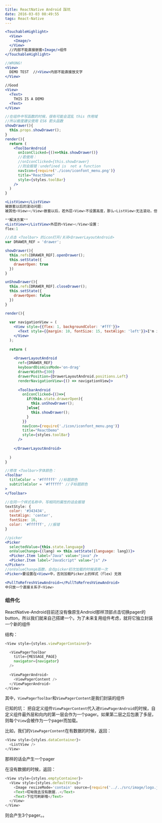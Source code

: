 ```yaml
---
title: ReactNative Android 踩坑
date: 2016-03-03 08:49:55
tags: React-Native
---
```



```jsx
<TouchableHighlight>
  <View>
    <Image/>
  </View>
  //内部不能直接嵌套<Image/>组件
</TouchableHighlight>
```

```jsx
//WRONG!
<View>
  DEMO TEST  //<View>内部不能直接放文字
</View>

//Good
<View>
  <Text>
    THIS IS A DEMO
  <Text>
</View>
```

```jsx
//在组件中写函数的时候，很有可能会混乱 this 作用域
//所以极度建议使用 ES6 箭头函数
showDrawer(){
  this.props.showDrawer();
}
render(){
  return (
    <ToolbarAndroid
      onIconClicked={()=>this.showDrawer()}
      //若使用：
      //onIconClicked={this.showDrawer}
      //则会报错：undefined is  not a function
      navIcon={require('./icon/iconfont_menu.png')}
      title="ReactDemo"
      style={styles.toolBar}
    />
  )
}
```

```jsx
<ListView></ListView>
被嵌套以后的滚动问题:
被其他<View></View>嵌套以后，若外层<View>不设置高度，那么<ListView>无法滚动，但设定具体高度的话无法滚动到完全展示

**解决方案**
<ListView></ListView>外层的<View></View>设置：
flex:1
```

```jsx
//点击 <Toolbar> 的icon打开/关闭<DrawerLayoutAndroid>
var DRAWER_REF = 'drawer';

showDrawer(){
  this.refs[DRAWER_REF].openDrawer();
  this.setState({
    drawerOpen: true
  })
}

unShowDrawer(){
  this.refs[DRAWER_REF].closeDrawer();
  this.setState({
    drawerOpen: false
  })
}

render(){
  
  var navigationView = (
    <View style={{flex: 1, backgroundColor: '#fff'}}>
      <Text style={{margin: 10, fontSize: 15, textAlign: 'left'}}>I'm in the Drawer!</Text>
    </View>
  );
  
  return (
    
    <DrawerLayoutAndroid
      ref={DRAWER_REF}
      keyboardDismissMode='on-drag'
      drawerWidth={300}
      drawerPosition={DrawerLayoutAndroid.positions.Left}
      renderNavigationView={() => navigationView}>
      
      <ToolbarAndroid
        onIconClicked={()=>{
          if(this.state.drawerOpen){
            this.unShowDrawer();
          }else{
            this.showDrawer();
          }
        }}
        navIcon={require('./icon/iconfont_menu.png')}
        title="ReactDemo"
        style={styles.toolBar}
      />
      
    </DrawerLayoutAndroid>
    
  )
}
```

```jsx
//修改 <Toolbar>字体颜色：
<Toolbar
  titleColor = '#ffffff' //标题颜色
  subtitleColor = '#ffffff' //子标题颜色
>
</Toolbar>
```

```jsx
//在同一个样式名称中，写相同的属性的话会报错
textStyle: {
  color: '#343434',
  textAlign: 'center',
  fontSize: 16,
  color: '#ffffff', //报错
}
```

```jsx
//picker
<Picker
  selectedValue={this.state.language}
  onValueChange={(lang) => this.setState({language: lang})}>
  <Picker.Item label="Java" value="java" />
  <Picker.Item label="JavaScript" value="js" />
</Picker>
//onValueChange函数，会在picker初次加载的时候调用一次
<Picker>要设置在<View>中，否则加载Picker上的样式（flex）无效
```

```jsx
<PullToRefreshViewAndroid></PullToRefreshViewAndroid>
中只放一个直接关系子<View>
```

### 组件化

ReactNative-Android目前还没有像原生Android那样顶部点击切换pager的button，所以我们就来自己搭建一个。为了未来复用组件考虑，就将它独立封装一个新的组件

结构：

```javascript
<View style={styles.viewPagerContainer}>

  <ViewPagerToolbar
    title={MESSAGE_PAGE}
    navigator={navigator}
  />
  
  <ViewPagerAndroid>
    <ViewPagerContent />
  </ViewPagerAndroid>
</View>
```

其中，`ViewPagerToolbar`和`ViewPagerContent`是我们封装的组件

已知的坑：
把自定义组件`ViewPagerContent`代入进`ViewPagerAndroid`的时候，自定义组件最外层和向内的第一层会作为一个pager。如果第二层之后包裹了多层，则每个`View`会被作为一个pager而加载。

比如，我们的`ViewPagerContent`在有数据的时候，返回：

```javascript
<View style={styles.dataContainer}>
  <ListView />
</View>
```
那样的话会产生一个pager

在没有数据的时候，返回：

```javascript
<View style={styles.emptyContainer}>
  <View style={styles.defaultView}>
    <Image resizeMode='contain' source={require('../../src/image/logo.jpg')} style={styles.defaultImage}/>
    <Text>哎呦我去没有数据..</Text>
    <Text>下拉可刷新哦</Text>
  </View>
</View>
```

则会产生3个pager。。